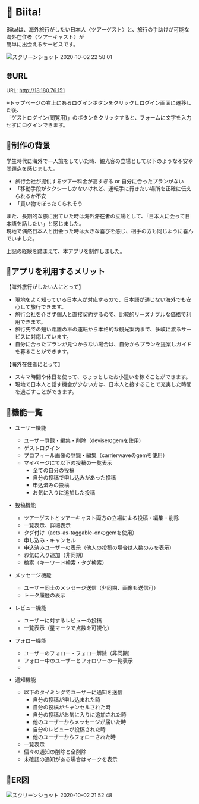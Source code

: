 # :feet: Biita!
Biita!は、海外旅行がしたい日本人〈ツアーゲスト〉と、旅行の手助けが可能な海外在住者〈ツアーキャスト〉が  
簡単に出会えるサービスです。

![スクリーンショット 2020-10-02 22 58 01](https://user-images.githubusercontent.com/67250685/94931475-c4842480-0502-11eb-9f33-ccae3e88d4e8.jpg)

## :globe_with_meridians:URL
URL: http://18.180.76.151  

※トップページの右上にあるログインボタンをクリックしログイン画面に遷移した後、  
「ゲストログイン(閲覧用)」のボタンをクリックすると、フォームに文字を入力せずにログインできます。

## :sunflower:制作の背景
学生時代に海外で一人旅をしていた時、観光客の立場として以下のような不安や問題点を感じました。  
- 旅行会社が提供するツアー料金が高すぎる or 自分に合ったプランがない
- 「移動手段がタクシーしかないけれど、運転手に行きたい場所を正確に伝えられるか不安
- 「買い物でぼったくられそう

また、長期的な旅に出ていた時は海外滞在者の立場として、「日本人に会って日本語を話したい」と感じました。  
現地で偶然日本人と出会った時は大きな喜びを感じ、相手の方も同じように喜んでいました。

上記の経験を踏まえて、本アプリを制作しました。  

## :sunflower:アプリを利用するメリット
【海外旅行がしたい人にとって】
- 現地をよく知っている日本人が対応するので、日本語が通じない海外でも安心して旅行できます。
- 旅行会社を介さず個人と直接契約するので、比較的リーズナブルな価格で利用できます。
- 旅行先での短い距離の車の運転から本格的な観光案内まで、多岐に渡るサービスに対応しています。
- 自分に合ったプランが見つからない場合は、自分からプランを提案しガイドを募ることができます。

【海外在住者にとって】
- スキマ時間や休日を使って、ちょっとしたお小遣いを稼ぐことができます。
- 現地で日本人と話す機会が少ない方は、日本人と接することで充実した時間を過ごすことができます。

## :sunflower:機能一覧
- ユーザー機能
  - ユーザー登録・編集・削除（deviseのgemを使用)
  - ゲストログイン
  - プロフィール画像の登録・編集（carrierwaveのgemを使用）
  - マイページにて以下の投稿の一覧表示
    - 全ての自分の投稿
    - 自分の投稿で申し込みがあった投稿
    - 申込済みの投稿
    - お気に入りに追加した投稿

- 投稿機能
  - ツアーゲストとツアーキャスト両方の立場による投稿・編集・削除
  - 一覧表示、詳細表示
  - タグ付け（acts-as-taggable-onのgemを使用）
  - 申し込み・キャンセル
  - 申込済みユーザーの表示（他人の投稿の場合は人数のみを表示）
  - お気に入り追加（非同期）
  - 検索（キーワード検索・タグ検索）

- メッセージ機能
  - ユーザー同士のメッセージ送信（非同期、画像も送信可）
  - トーク履歴の表示

- レビュー機能
  - ユーザーに対するレビューの投稿
  - 一覧表示（星マークで点数を可視化）

- フォロー機能
  - ユーザーのフォロー・フォロー解除（非同期）
  - フォロー中のユーザーとフォロワーの一覧表示
  - 

- 通知機能
  - 以下のタイミングでユーザーに通知を送信
    - 自分の投稿が申し込まれた時
    - 自分の投稿がキャンセルされた時
    - 自分の投稿がお気に入りに追加された時
    - 他のユーザーからメッセージが届いた時
    - 自分のレビューが投稿された時
    - 他のユーザーからフォローされた時
  - 一覧表示
  - 個々の通知の削除と全削除
  - 未確認の通知がある場合はマークを表示


## :sunflower:ER図
![スクリーンショット 2020-10-02 21 52 48](https://user-images.githubusercontent.com/67250685/94925111-a6fe8d00-04f9-11eb-9da0-ef6c04d35e64.jpg)